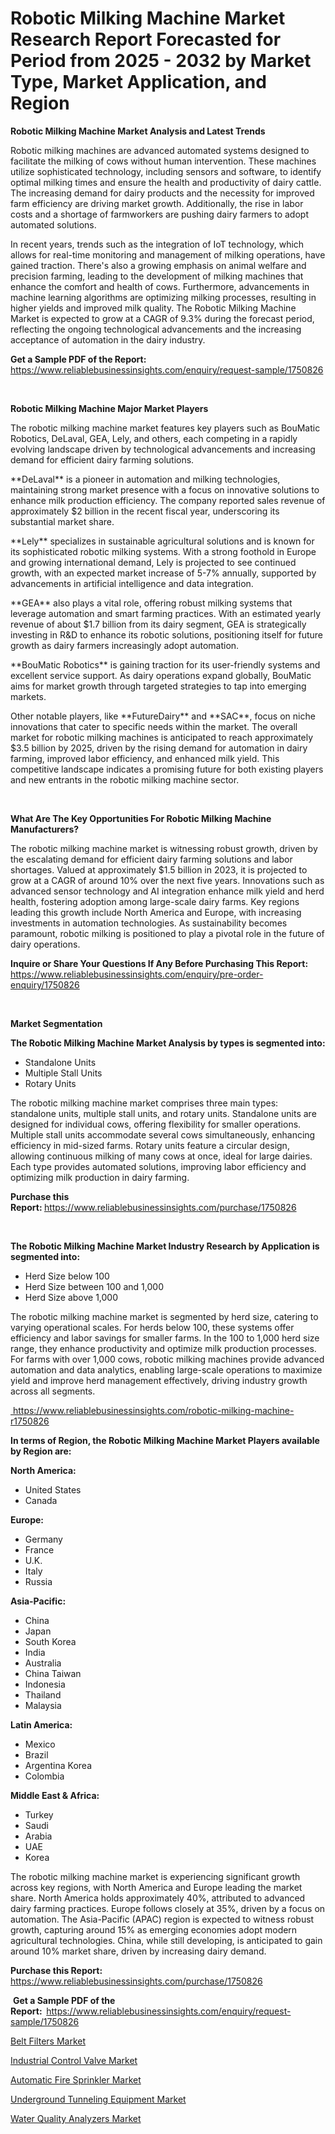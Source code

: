 <p><h1>Robotic Milking Machine Market Research Report Forecasted for Period from 2025 -  2032 by Market Type, Market Application, and Region</h1></p><p><strong>Robotic Milking Machine Market Analysis and Latest Trends</strong></p>
<p><p>Robotic milking machines are advanced automated systems designed to facilitate the milking of cows without human intervention. These machines utilize sophisticated technology, including sensors and software, to identify optimal milking times and ensure the health and productivity of dairy cattle. The increasing demand for dairy products and the necessity for improved farm efficiency are driving market growth. Additionally, the rise in labor costs and a shortage of farmworkers are pushing dairy farmers to adopt automated solutions.</p><p>In recent years, trends such as the integration of IoT technology, which allows for real-time monitoring and management of milking operations, have gained traction. There's also a growing emphasis on animal welfare and precision farming, leading to the development of milking machines that enhance the comfort and health of cows. Furthermore, advancements in machine learning algorithms are optimizing milking processes, resulting in higher yields and improved milk quality. The Robotic Milking Machine Market is expected to grow at a CAGR of 9.3% during the forecast period, reflecting the ongoing technological advancements and the increasing acceptance of automation in the dairy industry.</p></p>
<p><strong>Get a Sample PDF of the Report:&nbsp;</strong> <a href="https://www.reliablebusinessinsights.com/enquiry/request-sample/1750826?utm_campaign=60&utm_medium=2&utm_source=Github&utm_content=ia&utm_term=19022025&utm_id=robotic-milking-machine">https://www.reliablebusinessinsights.com/enquiry/request-sample/1750826</a></p>
<p>&nbsp;</p>
<p><strong>Robotic Milking Machine Major Market Players</strong></p>
<p><p>The robotic milking machine market features key players such as BouMatic Robotics, DeLaval, GEA, Lely, and others, each competing in a rapidly evolving landscape driven by technological advancements and increasing demand for efficient dairy farming solutions.</p><p>**DeLaval** is a pioneer in automation and milking technologies, maintaining strong market presence with a focus on innovative solutions to enhance milk production efficiency. The company reported sales revenue of approximately $2 billion in the recent fiscal year, underscoring its substantial market share.</p><p>**Lely** specializes in sustainable agricultural solutions and is known for its sophisticated robotic milking systems. With a strong foothold in Europe and growing international demand, Lely is projected to see continued growth, with an expected market increase of 5-7% annually, supported by advancements in artificial intelligence and data integration.</p><p>**GEA** also plays a vital role, offering robust milking systems that leverage automation and smart farming practices. With an estimated yearly revenue of about $1.7 billion from its dairy segment, GEA is strategically investing in R&D to enhance its robotic solutions, positioning itself for future growth as dairy farmers increasingly adopt automation.</p><p>**BouMatic Robotics** is gaining traction for its user-friendly systems and excellent service support. As dairy operations expand globally, BouMatic aims for market growth through targeted strategies to tap into emerging markets.</p><p>Other notable players, like **FutureDairy** and **SAC**, focus on niche innovations that cater to specific needs within the market. The overall market for robotic milking machines is anticipated to reach approximately $3.5 billion by 2025, driven by the rising demand for automation in dairy farming, improved labor efficiency, and enhanced milk yield. This competitive landscape indicates a promising future for both existing players and new entrants in the robotic milking machine sector.</p></p>
<p>&nbsp;</p>
<p><strong>What Are The Key Opportunities For Robotic Milking Machine Manufacturers?</strong></p>
<p><p>The robotic milking machine market is witnessing robust growth, driven by the escalating demand for efficient dairy farming solutions and labor shortages. Valued at approximately $1.5 billion in 2023, it is projected to grow at a CAGR of around 10% over the next five years. Innovations such as advanced sensor technology and AI integration enhance milk yield and herd health, fostering adoption among large-scale dairy farms. Key regions leading this growth include North America and Europe, with increasing investments in automation technologies. As sustainability becomes paramount, robotic milking is positioned to play a pivotal role in the future of dairy operations.</p></p>
<p><strong>Inquire or Share Your Questions If Any Before Purchasing This Report:</strong> <a href="https://www.reliablebusinessinsights.com/enquiry/pre-order-enquiry/1750826?utm_campaign=60&utm_medium=2&utm_source=Github&utm_content=ia&utm_term=19022025&utm_id=robotic-milking-machine">https://www.reliablebusinessinsights.com/enquiry/pre-order-enquiry/1750826</a></p>
<p>&nbsp;</p>
<p><strong>Market Segmentation</strong></p>
<p><strong>The Robotic Milking Machine Market Analysis by types is segmented into:</strong></p>
<p><ul><li>Standalone Units</li><li>Multiple Stall Units</li><li>Rotary Units</li></ul></p>
<p><p>The robotic milking machine market comprises three main types: standalone units, multiple stall units, and rotary units. Standalone units are designed for individual cows, offering flexibility for smaller operations. Multiple stall units accommodate several cows simultaneously, enhancing efficiency in mid-sized farms. Rotary units feature a circular design, allowing continuous milking of many cows at once, ideal for large dairies. Each type provides automated solutions, improving labor efficiency and optimizing milk production in dairy farming.</p></p>
<p><strong>Purchase this Report:&nbsp;</strong><a href="https://www.reliablebusinessinsights.com/purchase/1750826?utm_campaign=60&utm_medium=2&utm_source=Github&utm_content=ia&utm_term=19022025&utm_id=robotic-milking-machine">https://www.reliablebusinessinsights.com/purchase/1750826</a></p>
<p>&nbsp;</p>
<p><strong>The Robotic Milking Machine Market Industry Research by Application is segmented into:</strong></p>
<p><ul><li>Herd Size below 100</li><li>Herd Size between 100 and 1,000</li><li>Herd Size above 1,000</li></ul></p>
<p><p>The robotic milking machine market is segmented by herd size, catering to varying operational scales. For herds below 100, these systems offer efficiency and labor savings for smaller farms. In the 100 to 1,000 herd size range, they enhance productivity and optimize milk production processes. For farms with over 1,000 cows, robotic milking machines provide advanced automation and data analytics, enabling large-scale operations to maximize yield and improve herd management effectively, driving industry growth across all segments.</p></p>
<p><a href="https://www.reliablebusinessinsights.com/robotic-milking-machine-r1750826?utm_campaign=60&utm_medium=2&utm_source=Github&utm_content=ia&utm_term=19022025&utm_id=robotic-milking-machine">&nbsp;https://www.reliablebusinessinsights.com/robotic-milking-machine-r1750826</a></p>
<p><strong>In terms of Region, the Robotic Milking Machine Market Players available by Region are:</strong></p>
<p>
    <p> <strong> North America: </strong>
        <ul>
            <li>United States</li>
            <li>Canada</li>
        </ul>
        </p> 
    <p> <strong> Europe: </strong>
        <ul>
            <li>Germany</li>
            <li>France</li>
            <li>U.K.</li>
            <li>Italy</li>
            <li>Russia</li>
        </ul>
        </p> 
    <p> <strong> Asia-Pacific: </strong>
        <ul>
            <li>China</li>
            <li>Japan</li>
            <li>South Korea</li>
            <li>India</li>
            <li>Australia</li>
            <li>China Taiwan</li>
            <li>Indonesia</li>
            <li>Thailand</li>
            <li>Malaysia</li>
        </ul>
        </p> 
    <p> <strong> Latin America: </strong>
        <ul>
            <li>Mexico</li>
            <li>Brazil</li>
            <li>Argentina Korea</li>
            <li>Colombia</li>
        </ul>
        </p> 
    <p> <strong> Middle East & Africa: </strong>
        <ul>
            <li>Turkey</li>
            <li>Saudi</li>
            <li>Arabia</li>
            <li>UAE</li>
            <li>Korea</li>
        </ul>
    </p>
    </p>
<p><p>The robotic milking machine market is experiencing significant growth across key regions, with North America and Europe leading the market share. North America holds approximately 40%, attributed to advanced dairy farming practices. Europe follows closely at 35%, driven by a focus on automation. The Asia-Pacific (APAC) region is expected to witness robust growth, capturing around 15% as emerging economies adopt modern agricultural technologies. China, while still developing, is anticipated to gain around 10% market share, driven by increasing dairy demand.</p></p>
<p><strong>Purchase this Report: </strong><a href="https://www.reliablebusinessinsights.com/purchase/1750826?utm_campaign=60&utm_medium=2&utm_source=Github&utm_content=ia&utm_term=19022025&utm_id=robotic-milking-machine">https://www.reliablebusinessinsights.com/purchase/1750826</a></p>
<p>&nbsp;<strong>Get a Sample PDF of the Report:&nbsp;&nbsp;</strong><a href="https://www.reliablebusinessinsights.com/enquiry/request-sample/1750826?utm_campaign=60&utm_medium=2&utm_source=Github&utm_content=ia&utm_term=19022025&utm_id=robotic-milking-machine">https://www.reliablebusinessinsights.com/enquiry/request-sample/1750826</a></p>
<p><strong></strong></p>
<p><p><a href="https://github.com/tjoensfibich/Market-Research-Report-List-1/blob/main/belt-filters-market.md?utm_campaign=60&utm_medium=2&utm_source=Github&utm_content=ia&utm_term=19022025&utm_id=robotic-milking-machine">Belt Filters Market</a></p><p><a href="https://github.com/bezdanteniz/Market-Research-Report-List-1/blob/main/industrial-control-valve-market.md?utm_campaign=60&utm_medium=2&utm_source=Github&utm_content=ia&utm_term=19022025&utm_id=robotic-milking-machine">Industrial Control Valve Market</a></p><p><a href="https://github.com/rebheelder/Market-Research-Report-List-1/blob/main/automatic-fire-sprinkler-market.md?utm_campaign=60&utm_medium=2&utm_source=Github&utm_content=ia&utm_term=19022025&utm_id=robotic-milking-machine">Automatic Fire Sprinkler Market</a></p><p><a href="https://github.com/awalinfucci/Market-Research-Report-List-1/blob/main/underground-tunneling-equipment-market.md?utm_campaign=60&utm_medium=2&utm_source=Github&utm_content=ia&utm_term=19022025&utm_id=robotic-milking-machine">Underground Tunneling Equipment Market</a></p><p><a href="https://github.com/iceknahomi/Market-Research-Report-List-1/blob/main/water-quality-analyzers-market.md?utm_campaign=60&utm_medium=2&utm_source=Github&utm_content=ia&utm_term=19022025&utm_id=robotic-milking-machine">Water Quality Analyzers Market</a></p></p>